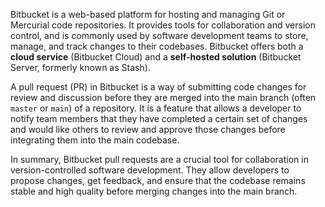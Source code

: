Bitbucket is a web-based platform for hosting and managing Git or Mercurial code repositories. It provides tools for collaboration and version control, and is commonly used by software development teams to store, manage, and track changes to their codebases. Bitbucket offers both a **cloud service** (Bitbucket Cloud) and a **self-hosted solution** (Bitbucket Server, formerly known as Stash).

A pull request (PR) in Bitbucket is a way of submitting code changes for review and discussion before they are merged into the main branch (often `master` or `main`) of a repository. It is a feature that allows a developer to notify team members that they have completed a certain set of changes and would like others to review and approve those changes before integrating them into the main codebase.

In summary, Bitbucket pull requests are a crucial tool for collaboration in version-controlled software development. They allow developers to propose changes, get feedback, and ensure that the codebase remains stable and high quality before merging changes into the main branch.
